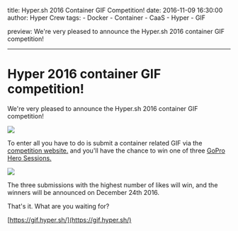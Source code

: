 title: Hyper.sh 2016 Container GIF Competition!
date: 2016-11-09 16:30:00
author: Hyper Crew
tags:
    - Docker
    - Container
    - CaaS
    - Hyper
    - GIF

preview: We're very pleased to announce the Hyper.sh 2016 container GIF competition!

---

# Hyper 2016 container GIF competition!

We're very pleased to announce the Hyper.sh 2016 container GIF competition!

![](http://i.giphy.com/l0ErPaz7aAN3s5aus.gif)

To enter all you have to do is submit a container related GIF via the [competition website.](https://gif.hyper.sh/) and you'll have the chance to win one of three [GoPro Hero Sessions.](http://shop.gopro.com/EMEA/cameras/hero-session/CHDHS-102-master.html)

![](https://shop.gopro.com/on/demandware.static/-/Library-Sites-sharedGoProLibrary/default/dwcb018876/images/hero5_launch/HERO_Session_315.png)

The three submissions with the highest number of likes will win, and the winners will be announced on December 24th 2016.

That's it. What are you waiting for?

[https://gif.hyper.sh/](https://gif.hyper.sh/)
